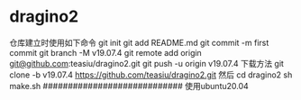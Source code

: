 # dragino2
仓库建立时使用如下命令
git init
git add README.md
git commit -m first commit
git branch -M v19.07.4
git remote add origin git@github.com:teasiu/dragino2.git
git push -u origin v19.07.4
下载方法
git clone -b v19.07.4 https://github.com/teasiu/dragino2.git
然后
cd dragino2
sh make.sh
############################
使用ubuntu20.04
